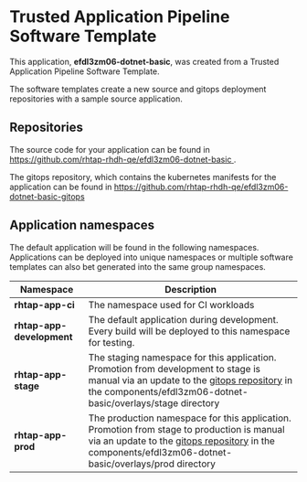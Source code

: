 # Trusted Application Pipeline Software Template

This application, **efdl3zm06-dotnet-basic**, was created from a Trusted Application Pipeline Software Template.

The software templates create a new source and gitops deployment repositories with a sample source application. 

## Repositories

The source code for your application can be found in [https://github.com/rhtap-rhdh-qe/efdl3zm06-dotnet-basic ](https://github.com/rhtap-rhdh-qe/efdl3zm06-dotnet-basic ).
 
The gitops repository, which contains the kubernetes manifests for the application can be found in 
[https://github.com/rhtap-rhdh-qe/efdl3zm06-dotnet-basic-gitops ](https://github.com/rhtap-rhdh-qe/efdl3zm06-dotnet-basic-gitops ) 

## Application namespaces 

The default application will be found in the following namespaces. Applications can be deployed into unique namespaces or multiple software templates can also bet generated into the same group namespaces.  

|  Namespace   |  Description   |  
| -------- | -------- |
| **rhtap-app-ci** | The namespace used for CI workloads |
| **rhtap-app-development** | The default application during development. Every build will be deployed to this namespace for testing. |
| **rhtap-app-stage** | The staging namespace for this application. Promotion from development to stage is manual via an update to the [gitops repository](https://github.com/rhtap-rhdh-qe/efdl3zm06-dotnet-basic-gitops ) in the components/efdl3zm06-dotnet-basic/overlays/stage directory |
| **rhtap-app-prod** | The production namespace for this application. Promotion from stage to production is manual via an update to the [gitops repository](https://github.com/rhtap-rhdh-qe/efdl3zm06-dotnet-basic-gitops ) in the components/efdl3zm06-dotnet-basic/overlays/prod directory |